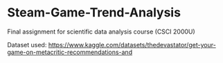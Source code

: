 # Steam-Game-Trend-Analysis
Final assignment for scientific data analysis course (CSCI 2000U)

Dataset used: https://www.kaggle.com/datasets/thedevastator/get-your-game-on-metacritic-recommendations-and